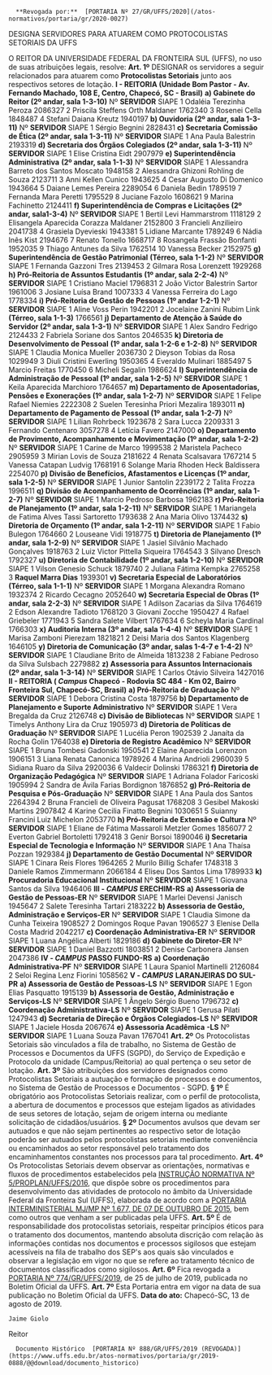       **Revogada por:**  [PORTARIA Nº 27/GR/UFFS/2020](/atos-normativos/portaria/gr/2020-0027) 

   DESIGNA SERVIDORES PARA ATUAREM COMO PROTOCOLISTAS SETORIAIS DA UFFS  

 O REITOR DA UNIVERSIDADE FEDERAL DA FRONTEIRA SUL (UFFS), no uso de suas atribuições legais, resolve:   **Art. 1º**  DESIGNAR os servidores a seguir relacionados para atuarem como **Protocolistas Setoriais** junto aos respectivos setores de lotação. **I - REITORIA (Unidade Bom Pastor - Av. Fernando Machado, 108 E, Centro, Chapecó, SC - Brasil)** **a) Gabinete do Reitor (2º andar, sala 1-3-10)**      Nº   **SERVIDOR**   SIAPE     1   Odaléia Terezinha Peroza   2086327     2   Priscila Steffens Orth Maldaner   1762340     3   Rosenei Cella   1848487     4   Stefani Daiana Kreutz   1940197     **b) Ouvidoria (2º andar, sala 1-3-11)**      Nº   **SERVIDOR**   SIAPE     1   Sérgio Begnini   2828431     **c) Secretaria Comissão de Ética (2º andar, sala 1-3-11)**      Nº   **SERVIDOR**   SIAPE     1   Ana Paula Balestrin   2193319     **d) Secretaria dos Órgãos Colegiados (2º andar, sala 1-3-11)**      Nº   **SERVIDOR**   SIAPE     1   Elise Cristina Eidt   2907979     **e) Superintendência Administrativa**  **(2º andar, sala 1-1-3)**      Nº   **SERVIDOR**   SIAPE     1   Alessandra Barreto dos Santos Moscato   1948158     2   Alessandra Ghizoni Rohling de Souza   2123711     3   Anni Kellen Cunico   1943625     4   Cesar Augusto Di Domenico   1943664     5   Daiane Lemes Pereira   2289054     6   Daniela Bedin   1789519     7   Fernanda Mara Peretti   1795529     8   Juciane Fazolo   1608621     9   Marina Fachinetto   2124411     **f) Superintendência de Compras e Licitações (2º andar, sala1-3-4)**      Nº   **SERVIDOR**   SIAPE     1   Bertil Levi Hammarstrom   1118129     2   Elisangela Aparecida Corazza Maldaner   2152800     3   Francieli Anzilieiro   2041738     4   Grasiela Dyevieski   1943381     5   Lidiane Marcante   1789249     6   Nádia Inês Kist   2194676     7   Renato Tonello   1668717     8   Rosangela Frassão Bonfanti   1952035     9   Thiago Antunes da Silva   1762514     10   Vanessa Becker   2152975     **g) Superintendência de Gestão Patrimonial** **(Térreo, sala 1-1-2)**      Nº   **SERVIDOR**   SIAPE     1   Fernanda Gazzoni Tres   2139453     2   Gilmara Rosa Lorenzett   1929268     **h) Pró-Reitoria de Assuntos Estudantis (1º andar, sala 2-2-4)**      Nº   **SERVIDOR**   SIAPE     1   Cristiano Maciel   1796831     2   João Victor Balestrin Sartor   1961006     3   Josiane Luísa Brand   1007333     4   Vanessa Ferreira do Lago   1778334     **i) Pró-Reitoria de Gestão de Pessoas (1º andar 1-2-1)**      Nº   **SERVIDOR**   SIAPE     1   Aline Voss Perin   1942201     2   Jocelaine Zanini Rubim Link **(Térreo, sala 1-1-3)**   1766561     **j) Departamento de Atenção à Saúde do Servidor (2º andar, sala 1-3-1)**      Nº   **SERVIDOR**   SIAPE     1   Alex Sandro Fedrigo   2124433     2   Fabriela Soriane dos Santos   2046535     **k) Diretoria de Desenvolvimento de Pessoal** **(1º andar, sala 1-2-6 e 1-2-8)**     Nº   **SERVIDOR**   SIAPE     1   Claudia Monica Mueller   2036730     2   Dieyson Tobias da Rosa   1029949     3   Diuli Cristini Ewerling   1950365     4   Everaldo Mulinari   1885497     5   Marcio Freitas   1770450     6   Micheli Segalin   1986624     **l) Superintendência de Administração de Pessoal (1º andar, sala 1-2-5)**     Nº   **SERVIDOR**   SIAPE     1   Keila Aparecida Marchioro   1764657     **m) Departamento de Aposentadorias, Pensões e Exonerações (1º andar, sala 1-2-7)**     Nº   **SERVIDOR**   SIAPE     1   Felipe Rafael Niemies   2222308     2   Suelen Teresinha Priori Mezalira   1893011     **n) Departamento de Pagamento de Pessoal (1º andar, sala 1-2-7)**     Nº   **SERVIDOR**   SIAPE     1   Lilian Rohrbeck   1923678     2   Sara Lucca   2209331     3   Fernando Centenaro   3057278     4   Letícia Favero   2147000     **o) Departamento de Provimento, Acompanhamento e Movimentação (1º andar, sala 1-2-2)**     Nº   **SERVIDOR**   SIAPE     1   Carine de Marco   1999538     2   Maristela Pacheco   2905959     3   Mirian Lovis de Souza   2181622     4   Renata Scalsavara   1767214     5   Vanessa Catapan Ludvig   1768191     6   Solange Maria Rhoden Heck Baldissera   2254070     **p) Divisão de Benefícios, Afastamentos e Licenças (1º andar, sala 1-2-5)**     Nº   **SERVIDOR**   SIAPE     1   Junior Santolin   2239172     2   Talita Frozza   1996511     **q) Divisão de Acompanhamento de Ocorrências (1º andar, sala 1-2-7)**     Nº   **SERVIDOR**   SIAPE     1   Marcio Pedroso Barbosa   1962183     **r) Pró-Reitoria de Planejamento (1º andar, sala 1-2-11)**     Nº   **SERVIDOR**   SIAPE     1   Mariangela de Fatima Alves Tassi Sartoretto   1793638     2   Ana Maria Olivo   1374432     **s) Diretoria de Orçamento (1º andar, sala 1-2-11)**     Nº   **SERVIDOR**   SIAPE     1   Fabio Bulegon   1764660     2   Louseane Vidi   1918775     **t) Diretoria de Planejamento (1º andar, sala 1-2-9)**     Nº   **SERVIDOR**   SIAPE     1   Jasiel Silvânio Machado Gonçalves   1918763     2   Luiz Victor Pittella Siqueira   1764543     3   Silvano Dresch   1792327     **u) Diretoria de Contabilidade (1º andar, sala 1-2-10)**     Nº   **SERVIDOR**   SIAPE     1   Vilson Genesio Schuck   1879740     2   Juliana Fátima Kempka   2765258     3   **Raquel Marra Dias**   1939301     **v) Secretaria Especial de Laboratórios (Térreo, sala 1-1-1)**     Nº   **SERVIDOR**   SIAPE     1   Morgana Alexandra Romano   1932374     2   Ricardo Cecagno   2052640     **w) Secretaria Especial de Obras (1º andar, sala 2-2-3)**     Nº   **SERVIDOR**   SIAPE     1   Adilson Zacarias da Silva   1764619     2   Edson Alexandre Tadioto   1768120     3   Giovani Zocche   1950427     4   Rafael Griebeler   1771943     5   Sandra Salete Vilbert   1767634     6   Scheyla Maria Cardinal   1766303     **x) Auditoria Interna (3º andar, sala 1-4-4)**     Nº   **SERVIDOR**   SIAPE     1   Marisa Zamboni Pierezam   1821821     2   Deisi Maria dos Santos Klagenberg   1646105     **y) Diretoria de Comunicação (3º andar, salas 1-4-7 e 1-4-2)**     Nº   **SERVIDOR**   SIAPE     1   Claudiane Brito de Almeida   1813238     2   Fabiane Pedroso da Silva Sulsbach   2279882     **z) Assessoria para Assuntos Internacionais (2º andar, sala 1-3-14)**     Nº   **SERVIDOR**   SIAPE     1   Carlos Otávio Silveira   1427016      **II - REITORIA ( *Campus*  Chapecó - Rodovia SC 484 - Km 02, Bairro Fronteira Sul, Chapecó-SC, Brasil)** **a) Pró-Reitoria de Graduação**     Nº   **SERVIDOR**   SIAPE     1   Debora Cristina Costa   1879756     **b) Departamento de Planejamento e Suporte Administrativo**     Nº   **SERVIDOR**   SIAPE     1   Vera Bregalda da Cruz   2126748     **c) Divisão de Bibliotecas**     Nº   **SERVIDOR**   SIAPE     1   Timelys Anthony Lira da Cruz   1905973     **d) Diretoria de Políticas de Graduação**     Nº   **SERVIDOR**   SIAPE     1   Lucélia Peron   1902539     2   Janaíta da Rocha Golin   1764038     **e) Diretoria de Registro Acadêmico**     Nº   **SERVIDOR**   SIAPE     1   Bruna Tombesi Gadonski   1950541     2   Elaine Aparecida Lorenzon   1906151     3   Liana Renata Canonica   1978926     4   Marina Andrioli   2960039     5   Sidiana Ruaro da Silva   2920036     6   Valdecir Dolinski   1786321     **f) Diretoria de Organização Pedagógica**     Nº   **SERVIDOR**   SIAPE     1   Adriana Folador Faricoski   1905994     2   Sandra de Ávila Farias Bordignon   1876852     **g) Pró-Reitoria de Pesquisa e Pós-Graduação**     Nº   **SERVIDOR**   SIAPE     1   Ana Paula dos Santos   2264394     2   Bruna Francieli de Oliveira Pagusat   1768208     3   Gesibel Makoski Martins   2907842     4   Karine Cecilia Finatto Begnini   1030651     5   Suianny Francini Luiz Michelon   2053770      **h) Pró-Reitoria de Extensão e Cultura**     Nº   **SERVIDOR**   SIAPE     1   Eliane de Fátima Massaroli Metzler Gomes   1856077     2   Everton Gabriel Bortoletti   1792418     3   Genir Borsoi   1890046     **i) Secretaria Especial de Tecnologia e Informação**     Nº   **SERVIDOR**   SIAPE     1   Ana Thaísa Pozzan   1929384      **j) Departamento de Gestão Documental**     Nº   **SERVIDOR**   SIAPE     1   Cinara Reis Flores   1964265     2   Murilo Billig Schafer   1748318     3   Daniele Ramos Zimmermann   2066184     4   Eliseu Dos Santos Lima   1789933     **k) Procuradoria Educacional Institucional**     Nº   **SERVIDOR**   SIAPE     1   Giovana Santos da Silva   1946406      **III - *CAMPUS***  **ERECHIM-RS** **a) Assessoria de Gestão de Pessoas-ER**     Nº   **SERVIDOR**   SIAPE     1   Marlei Devensi Janisch   1945647     2   Salete Teresinha Tartari   2183222     **b) Assessoria de Gestão, Administração e Serviços-ER**     Nº   **SERVIDOR**   SIAPE     1   Claudia Simone da Cunha Teixeira   1908527     2   Domingos Roque Pavan   1906527     3   Elenise Della Costa Madrid   2042217     **c) Coordenação Administrativa-ER**     Nº   **SERVIDOR**   SIAPE     1   Luana Angélica Alberti   1829186     **d) Gabinete do Diretor-ER**     Nº   **SERVIDOR**   SIAPE     1   Daniel Bazzotti   1803851     2   Denise Carbonera Jansen   2047386      **IV - *CAMPUS***  **PASSO FUNDO-RS** **a) Coordenação Administrativa-PF**     Nº   **SERVIDOR**   SIAPE     1   Laura Spaniol Martinelli   2126084     2   Seloi Regina Lenz Fiorini   1058562      **V - *CAMPUS***  **LARANJEIRAS DO SUL-PR** **a) Assessoria de Gestão de Pessoas-LS**     Nº   **SERVIDOR**   SIAPE     1   Egon Elias Pasquatto   1915139     **b) Assessoria de Gestão, Administração e Serviços-LS**     Nº   **SERVIDOR**   SIAPE     1   Ângelo Sérgio Bueno   1796732     **c) Coordenação Administrativa-LS**     Nº   **SERVIDOR**   SIAPE     1   Gerusa Pilati   1247943     **d) Secretaria de Direção e Órgãos Colegiados-LS**     Nº   **SERVIDOR**   SIAPE     1   Jaciele Hosda   2067674     **e) Assessoria Acadêmica** **-LS**     Nº   **SERVIDOR**   SIAPE     1   Luana Souza Pavan   1767041       **Art. 2º**  Os Protocolistas Setoriais são vinculados a fila de trabalho, no Sistema de Gestão de Processos e Documentos da UFFS (SGPD), do Serviço de Expedição e Protocolo da unidade (Campus/Reitoria) ao qual pertença o seu setor de lotação.   **Art. 3º**  São atribuições dos servidores designados como Protocolistas Setoriais a autuação e formação de processos e documentos, no Sistema de Gestão de Processos e Documentos - SGPD.   **§ 1º**  É obrigatório aos Protocolistas Setoriais realizar, com o perfil de protocolista, a abertura de documentos e processos que estejam ligados as atividades de seus setores de lotação, sejam de origem interna ou mediante solicitação de cidadãos/usuários. **§ 2º**  Documentos avulsos que devam ser autuados e que não sejam pertinentes ao respectivo setor de lotação poderão ser autuados pelos protocolistas setoriais mediante conveniência ou encaminhados ao setor responsável pelo tratamento dos encaminhamentos constantes nos processos para tal procedimento.   **Art. 4º**  Os Protocolistas Setoriais devem observar as orientações, normativas e fluxos de procedimentos estabelecidos pela [INSTRUÇÃO NORMATIVA Nº 5/PROPLAN/UFFS/2016](https://www.uffs.edu.br/atos-normativos/instrucao-normativa/proplan/2016-0005), que dispõe sobre os procedimentos para desenvolvimento das atividades de protocolo no âmbito da Universidade Federal da Fronteira Sul (UFFS), elaborada de acordo com a [PORTARIA INTERMINISTERIAL MJ/MP Nº 1.677, DE 07 DE OUTUBRO DE 2015](http://conarq.arquivonacional.gov.br/portarias-federais/401-portaria-interministerial-mj-mp-n-1-677-de-7-de-outubro-de-2015.html), bem como outros que venham a ser publicadas pela UFFS.   **Art. 5º**  É de responsabilidade dos protocolistas setoriais, respeitar princípios éticos para o tratamento dos documentos, mantendo absoluta discrição com relação às informações contidas nos documentos e processos sigilosos que estejam acessíveis na fila de trabalho dos SEP's aos quais são vinculados e observar a legislação em vigor no que se refere ao tratamento técnico de documentos classificados como sigilosos.   **Art. 6º**  Fica revogada a [PORTARIA Nº 774/GR/UFFS/2019](https://www.uffs.edu.br/atos-normativos/portaria/gr/2019-0774), de 25 de julho de 2019, publicada no Boletim Oficial da UFFS.   **Art. 7º**  Esta Portaria entra em vigor na data de sua publicação no Boletim Oficial da UFFS.        **Data do ato:** Chapecó-SC, 13 de agosto de 2019.   
 

    Jaime Giolo   
 Reitor 

      Documento Histórico  [PORTARIA Nº 888/GR/UFFS/2019 (REVOGADA)](https://www.uffs.edu.br/atos-normativos/portaria/gr/2019-0888/@@download/documento_historico)     
      
